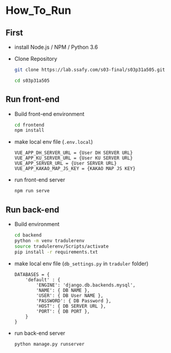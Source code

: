 # How_To_Run

## First

* install Node.js / NPM / Python 3.6

* Clone Repository

    ```bash
    git clone https://lab.ssafy.com/s03-final/s03p31a505.git
    
    cd s03p31a505
    ```

    

## Run front-end

* Build front-end environment

    ```bash
    cd frontend
    npm install
    ```

* make local env file (`.env.local`)

    ```
    VUE_APP_DH_SERVER_URL = {User DH SERVER URL}
    VUE_APP_KU_SERVER_URL = {User KU SERVER URL}
    VUE_APP_SERVER_URL = {User SERVER URL}
    VUE_APP_KAKAO_MAP_JS_KEY = {KAKAO MAP JS KEY}
    ```

* run front-end server

    ```bash
    npm run serve
    ```

    

## Run back-end

* Build environment

    ```bash
    cd backend
    python -m venv tradulerenv
    source tradulerenv/Scripts/activate
    pip install -r requirements.txt
    ```

* make local env file (`db_settings.py` in `traduler` folder)

    ```
    DATABASES = {
        'default' : {
            'ENGINE': 'django.db.backends.mysql',
            'NAME': { DB NAME },
            'USER': { DB User NAME },
            'PASSWORD': { DB Password },
            'HOST': { DB SERVER URL },
            'PORT': { DB PORT },
        }
    }
    ```

* run back-end server

    ```bash
    python manage.py runserver
    ```

    